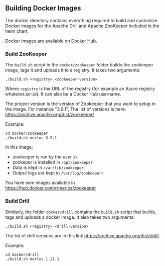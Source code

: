 ## Building Docker Images
The docker directory contains everything required to build and customize Docker images for the Apache Drill and Apache ZooKeeper included in the helm chart.

Docker images are available on [Docker Hub](https://hub.docker.com/u/merlos/). 


### Build ZooKeeper
The `build.sh` script in the `docker/zookeeper` folder builds the zookeeper image, tags it and uploads it to a registry. 
It takes two arguments:

```shell
./build.sh <registry> <zookeeper-version>
```
Where `registry` is the URL of the registry (for example an Azure registry whatever.acr.io). It can also be a Docker Hub username.

The project version is the version of Zookeeper that you want to setup in the image. For instance "3.9.1", The list of versions is here: https://archive.apache.org/dist/zookeeper/

Example:
```shell
cd docker/zookeeper
./build.sh merlos 3.9.1
```

In this image: 
* zookeeper is run by the user `zk`
* zookeper is installed in `/opt/zookeeper`
* Data is kept in `/var/lib/zookeeper`
* Output logs are kept in `/var/log/zookeeper/`


You have som images available in https://hub.docker.com/r/merlos/zookeeper

### Build Drill

Similarly,  the folder `docker/drill` contains the `build.sh` script that  builds, tags and uploads a docker image. It also takes two arguments:

```shell
./build.sh <registry> <drill-version>
```

The list of drill versions are in this link https://archive.apache.org/dist/drill/.

Example:
```
cd docker/drill
./build.sh merlos 1.21.1
```
